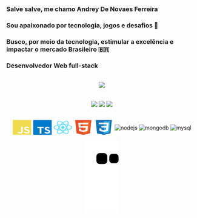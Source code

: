 ### Salve salve, me chamo Andrey De Novaes Ferreira
### Sou apaixonado por tecnologia, jogos e desafios 🚀
### Busco, por meio da tecnologia, estimular a excelência e impactar o mercado Brasileiro 🇧🇷
### Desenvolvedor Web full-stack

<br />

<div align="center">
  <a href="https://github.com/AndreyNovaes">
  <img height="170em" src="https://github-readme-stats.vercel.app/api/top-langs/?username=AndreyNovaes&layout=compact&langs_count=7&theme=github_dark"/>
</div>

<div style="display: inline_block"><br>
  
<div align="center"> 

  <a target="_blank" href="https://www.linkedin.com/in/andrey-de-novaes" target="_blank"><img src="https://img.shields.io/badge/-LinkedIn-%230077B5?style=for-the-badge&logo=linkedin&logoColor=white" target="_blank"></a> 
  <a target="_blank" href="https://wa.me/5521994312856?text=Olá!%20Encontrei%20seu%20GitHub.%20Podemos%20conversar%20por%20aqui?">
    <img src="https://img.shields.io/badge/WhatsApp-4BB749?style=for-the-badge&logo=whatsapp&logoColor=white" /></a>
      <a href = "mailto:andreynovaespro@gmail.com"><img src="https://img.shields.io/badge/-Email-002050?style=for-the-badge&logo=Minutemailer&logoColor=white" target="_blank"></a>
      
 <div style="display: inline_block"><br>
  <img align="center" alt="js" height="40" width="50" src="https://raw.githubusercontent.com/devicons/devicon/master/icons/javascript/javascript-plain.svg">
  <img align="center" alt="typeScript" height="40" width="50" src="https://raw.githubusercontent.com/devicons/devicon/master/icons/typescript/typescript-plain.svg">
  <img align="center" alt="react" height="40" width="50" src="https://raw.githubusercontent.com/devicons/devicon/master/icons/react/react-original.svg">
  <img align="center" alt="html" height="40" width="50" src="https://raw.githubusercontent.com/devicons/devicon/master/icons/html5/html5-original.svg">
  <img align="center" alt="css" height="40" width="50" src="https://raw.githubusercontent.com/devicons/devicon/master/icons/css3/css3-original.svg">
  <img align="center" alt="nodejs" height="40" width="50"  src="https://cdn.jsdelivr.net/gh/devicons/devicon/icons/nodejs/nodejs-original.svg" />
  <img align="center" alt="mongodb" height="50" width="50"  src="https://cdn.jsdelivr.net/gh/devicons/devicon/icons/mongodb/mongodb-original-wordmark.svg"/>
  <img align="center" alt="mysql" height="50" width="50"  src="https://cdn.jsdelivr.net/gh/devicons/devicon/icons/mysql/mysql-original-wordmark.svg"
</div>
  
  ![snake gif](https://github.com/AndreyNovaes/AndreyNovaes/blob/output/github-contribution-grid-snake.svg)
     
</div>



